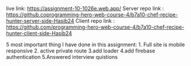 
 live link: https://assignment-10-1026e.web.app/
 Server repo link : https://github.coprogramming-hero-web-course-4/b7a10-chef-recipe-hunter-server-side-Hasib24
 Client repo link : https://github.com/programming-hero-web-course-4/b7a10-chef-recipe-hunter-client-side-Hasib24
    
 


5 most important thing I have done in this assignment:
    1. Full site is mobile responsive
    2. active private route
    3.add loader
    4.add firebase authentication
    5.Answered interview quistions

